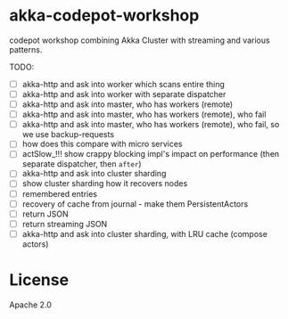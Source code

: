 akka-codepot-workshop
=====================
codepot workshop combining Akka Cluster with streaming and various patterns.

TODO:
- [ ] akka-http and ask into worker which scans entire thing
- [ ] akka-http and ask into worker with separate dispatcher
- [ ] akka-http and ask into master, who has workers (remote)
- [ ] akka-http and ask into master, who has workers (remote), who fail
- [ ] akka-http and ask into master, who has workers (remote), who fail, so we use backup-requests
- [ ] how does this compare with micro services
- [ ] actSlow_!!! show crappy blocking impl's impact on performance (then separate dispatcher, then `after`)
- [ ] akka-http and ask into cluster sharding
- [ ] show cluster sharding how it recovers nodes
- [ ] remembered entries
- [ ] recovery of cache from journal - make them PersistentActors
- [ ] return JSON
- [ ] return streaming JSON 
- [ ] akka-http and ask into cluster sharding, with LRU cache (compose actors)

License
=======

Apache 2.0